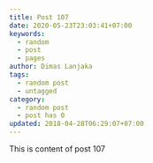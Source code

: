 ```yaml
---
title: Post 107
date: 2020-05-23T23:03:41+07:00
keywords:
  - random
  - post
  - pages
author: Dimas Lanjaka
tags:
  - random post
  - untagged
category:
  - random post
  - post has 0
updated: 2018-04-28T06:29:07+07:00
---
```

This is content of post 107
